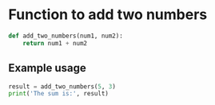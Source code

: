 # Function to add two numbers

```py
def add_two_numbers(num1, num2):
    return num1 + num2
```

## Example usage

```py
result = add_two_numbers(5, 3)
print('The sum is:', result)
```
